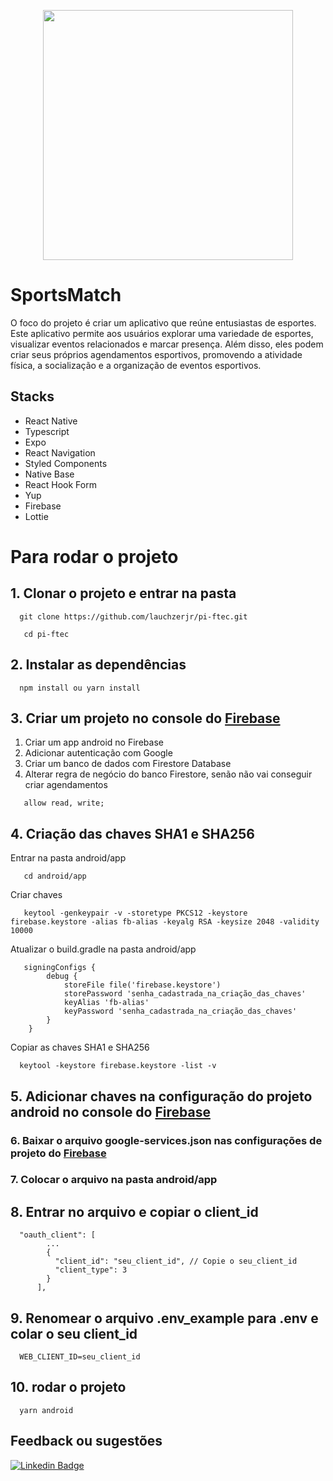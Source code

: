 <p align="center">
<img src=".github/piGif.gif" height="400">
</p>

# SportsMatch

O foco do projeto é criar um aplicativo que reúne entusiastas de esportes. Este aplicativo permite aos usuários explorar uma variedade de esportes, visualizar eventos relacionados e marcar presença. Além disso, eles podem criar seus próprios agendamentos esportivos, promovendo a atividade física, a socialização e a organização de eventos esportivos.

## Stacks

- React Native
- Typescript
- Expo
- React Navigation
- Styled Components
- Native Base
- React Hook Form
- Yup
- Firebase
- Lottie

# Para rodar o projeto

## 1. Clonar o projeto e entrar na pasta

```
  git clone https://github.com/lauchzerjr/pi-ftec.git
```

```
   cd pi-ftec
```

## 2. Instalar as dependências

```
  npm install ou yarn install
```

## 3. **Criar um projeto no console do [Firebase](https://console.firebase.google.com/)**
1. Criar um app android no Firebase
2. Adicionar autenticação com Google
3. Criar um banco de dados com Firestore Database
4. Alterar regra de negócio do banco Firestore, senão não vai conseguir criar agendamentos
```
   allow read, write;
```

## 4. Criação das chaves SHA1 e SHA256

Entrar na pasta android/app
```
   cd android/app
```

Criar chaves
```
   keytool -genkeypair -v -storetype PKCS12 -keystore firebase.keystore -alias fb-alias -keyalg RSA -keysize 2048 -validity 10000
```

Atualizar o build.gradle na pasta android/app
```
   signingConfigs {
        debug {
            storeFile file('firebase.keystore')
            storePassword 'senha_cadastrada_na_criação_das_chaves'
            keyAlias 'fb-alias'
            keyPassword 'senha_cadastrada_na_criação_das_chaves'
        }
    }
```

Copiar as chaves SHA1 e SHA256
```
  keytool -keystore firebase.keystore -list -v
```

## 5. **Adicionar chaves na configuração do projeto android no console do [Firebase](https://console.firebase.google.com/)**

### 6. Baixar o arquivo google-services.json nas configurações de projeto do [Firebase](https://console.firebase.google.com/)

### 7. Colocar o arquivo na pasta android/app

## 8. Entrar no arquivo e copiar o client_id
```
  "oauth_client": [
        ...
        {
          "client_id": "seu_client_id", // Copie o seu_client_id 
          "client_type": 3
        }
      ],
```

## 9. Renomear o arquivo .env_example para .env e colar o seu client_id
```
  WEB_CLIENT_ID=seu_client_id
```

## 10. rodar o projeto
```
  yarn android
```

## Feedback ou sugestões

[![Linkedin Badge](https://img.shields.io/badge/-Adalberto%20Lauchzer%20Junior-6633cc?style=flat-square&logo=Linkedin&logoColor=white&link=https://www.linkedin.com/in/lauchzerjr%C3%A7/)](https://www.linkedin.com/in/lauchzerjr/)
